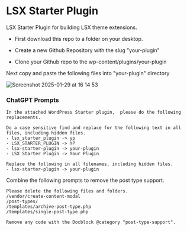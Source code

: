 # LSX Starter Plugin
LSX Starter Plugin for building LSX theme extensions.

- First download this repo to a folder on your desktop.

- Create a new Github Repository with the slug "your-plugin"
- Clone your Github repo to the wp-content/plugins/your-plugin

Next copy and paste the following files into "your-plugin" directory

![Screenshot 2025-01-29 at 16 14 53](https://github.com/user-attachments/assets/c431ae73-83fa-40e1-83b4-590d752ac784)

### ChatGPT Prompts

```
In the attached WordPress Starter plugin,  please do the following replacements.

Do a case sensitive find and replace for the following text in all files, including hidden files.
- lsx_starter_plugin -> yp
- LSX_STARTER_PLUGIN -> YP
- lsx-starter-plugin -> your-plugin
- LSX Starter Plugin -> Your Plugin

Replace the following in all filenames, including hidden files.
- lsx-starter-plugin -> your-plugin
```

Combine the following prompts to remove the post type support.
```
Please delete the following files and folders.
/vendor/create-content-modal
/post-types/
/templates/archive-post-type.php
/templates/single-post-type.php

Remove any code with the Docblock @category "post-type-support".
```